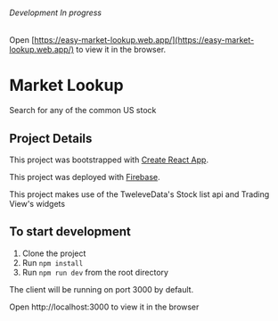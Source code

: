 ###### Development In progress

Open [https://easy-market-lookup.web.app/](https://easy-market-lookup.web.app/) to view it in the browser.

# Market Lookup

Search for any of the common US stock

## Project Details

This project was bootstrapped with [Create React App](https://github.com/facebook/create-react-app).

This project was deployed with [Firebase](https://www.firebase.google.com/). 

This project makes use of the TweleveData's Stock list api and Trading View's widgets

## To start development

1. Clone the project
2. Run `npm install`
3. Run `npm run dev` from the root directory

The client will be running on port 3000 by default.

Open http://localhost:3000 to view it in the browser